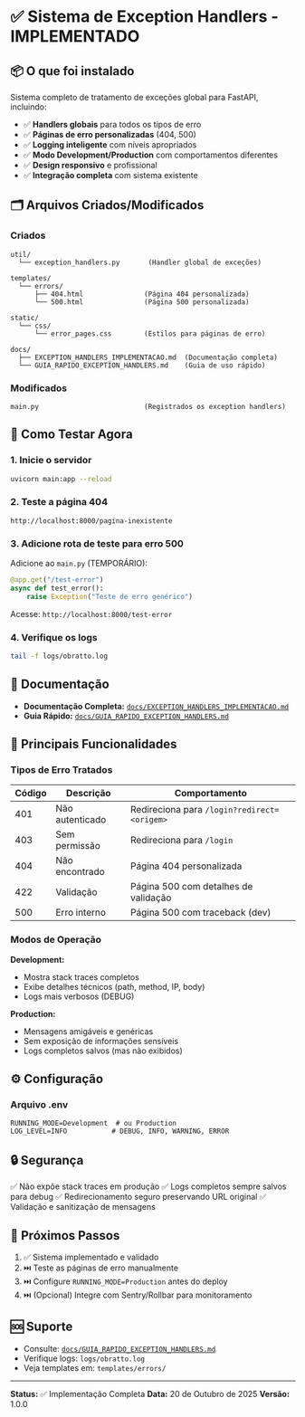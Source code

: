 # ✅ Sistema de Exception Handlers - IMPLEMENTADO

## 📦 O que foi instalado

Sistema completo de tratamento de exceções global para FastAPI, incluindo:

- ✅ **Handlers globais** para todos os tipos de erro
- ✅ **Páginas de erro personalizadas** (404, 500)
- ✅ **Logging inteligente** com níveis apropriados
- ✅ **Modo Development/Production** com comportamentos diferentes
- ✅ **Design responsivo** e profissional
- ✅ **Integração completa** com sistema existente

## 🗂️ Arquivos Criados/Modificados

### Criados
```
util/
  └── exception_handlers.py       (Handler global de exceções)

templates/
  └── errors/
      ├── 404.html               (Página 404 personalizada)
      └── 500.html               (Página 500 personalizada)

static/
  └── css/
      └── error_pages.css        (Estilos para páginas de erro)

docs/
  ├── EXCEPTION_HANDLERS_IMPLEMENTACAO.md  (Documentação completa)
  └── GUIA_RAPIDO_EXCEPTION_HANDLERS.md    (Guia de uso rápido)
```

### Modificados
```
main.py                          (Registrados os exception handlers)
```

## 🚀 Como Testar Agora

### 1. Inicie o servidor
```bash
uvicorn main:app --reload
```

### 2. Teste a página 404
```
http://localhost:8000/pagina-inexistente
```

### 3. Adicione rota de teste para erro 500

Adicione ao `main.py` (TEMPORÁRIO):
```python
@app.get("/test-error")
async def test_error():
    raise Exception("Teste de erro genérico")
```

Acesse: `http://localhost:8000/test-error`

### 4. Verifique os logs
```bash
tail -f logs/obratto.log
```

## 📖 Documentação

- **Documentação Completa:** [`docs/EXCEPTION_HANDLERS_IMPLEMENTACAO.md`](docs/EXCEPTION_HANDLERS_IMPLEMENTACAO.md)
- **Guia Rápido:** [`docs/GUIA_RAPIDO_EXCEPTION_HANDLERS.md`](docs/GUIA_RAPIDO_EXCEPTION_HANDLERS.md)

## 🎯 Principais Funcionalidades

### Tipos de Erro Tratados

| Código | Descrição | Comportamento |
|--------|-----------|---------------|
| 401 | Não autenticado | Redireciona para `/login?redirect=<origem>` |
| 403 | Sem permissão | Redireciona para `/login` |
| 404 | Não encontrado | Página 404 personalizada |
| 422 | Validação | Página 500 com detalhes de validação |
| 500 | Erro interno | Página 500 com traceback (dev) |

### Modos de Operação

**Development:**
- Mostra stack traces completos
- Exibe detalhes técnicos (path, method, IP, body)
- Logs mais verbosos (DEBUG)

**Production:**
- Mensagens amigáveis e genéricas
- Sem exposição de informações sensíveis
- Logs completos salvos (mas não exibidos)

## ⚙️ Configuração

### Arquivo .env

```env
RUNNING_MODE=Development  # ou Production
LOG_LEVEL=INFO           # DEBUG, INFO, WARNING, ERROR
```

## 🔒 Segurança

✅ Não expõe stack traces em produção
✅ Logs completos sempre salvos para debug
✅ Redirecionamento seguro preservando URL original
✅ Validação e sanitização de mensagens

## 📝 Próximos Passos

1. ✅ Sistema implementado e validado
2. ⏭️ Teste as páginas de erro manualmente
3. ⏭️ Configure `RUNNING_MODE=Production` antes do deploy
4. ⏭️ (Opcional) Integre com Sentry/Rollbar para monitoramento

## 🆘 Suporte

- Consulte: [`docs/GUIA_RAPIDO_EXCEPTION_HANDLERS.md`](docs/GUIA_RAPIDO_EXCEPTION_HANDLERS.md)
- Verifique logs: `logs/obratto.log`
- Veja templates em: `templates/errors/`

---

**Status:** ✅ Implementação Completa
**Data:** 20 de Outubro de 2025
**Versão:** 1.0.0
